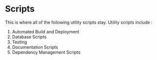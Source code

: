 # Scripts 

This is where all of the following utility scripts stay. Utility scripts include :

1. Automated Build and Deployment
2. Database Scripts
3. Testing
4. Documentation Scripts
5. Dependency Management Scripts
